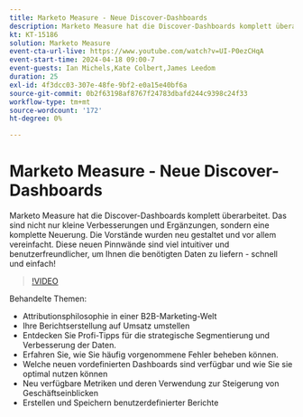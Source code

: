 ```yaml
---
title: Marketo Measure - Neue Discover-Dashboards
description: Marketo Measure hat die Discover-Dashboards komplett überarbeitet. Das sind nicht nur kleine Verbesserungen und Ergänzungen, sondern eine komplette Neuerung. Die Vorstände wurden neu gestaltet und vor allem vereinfacht. Diese neuen Pinnwände sind viel intuitiver und benutzerfreundlicher, um Ihnen die benötigten Daten zu liefern - schnell und einfach!
kt: KT-15186
solution: Marketo Measure
event-cta-url-live: https://www.youtube.com/watch?v=UI-P0ezCHqA
event-start-time: 2024-04-18 09:00-7
event-guests: Ian Michels,Kate Colbert,James Leedom
duration: 25
exl-id: 4f3dcc03-307e-48fe-9bf2-e0a15e40bf6a
source-git-commit: 0b2f63198af8767f24783dbafd244c9398c24f33
workflow-type: tm+mt
source-wordcount: '172'
ht-degree: 0%

---
```


# Marketo Measure - Neue Discover-Dashboards

Marketo Measure hat die Discover-Dashboards komplett überarbeitet. Das sind nicht nur kleine Verbesserungen und Ergänzungen, sondern eine komplette Neuerung. Die Vorstände wurden neu gestaltet und vor allem vereinfacht. Diese neuen Pinnwände sind viel intuitiver und benutzerfreundlicher, um Ihnen die benötigten Daten zu liefern - schnell und einfach!

>[!VIDEO](https://video.tv.adobe.com/v/3428093/?quality=12&learn=on)

Behandelte Themen:

* Attributionsphilosophie in einer B2B-Marketing-Welt
* Ihre Berichtserstellung auf Umsatz umstellen
* Entdecken Sie Profi-Tipps für die strategische Segmentierung und Verbesserung der Daten.
* Erfahren Sie, wie Sie häufig vorgenommene Fehler beheben können.
* Welche neuen vordefinierten Dashboards sind verfügbar und wie Sie sie optimal nutzen können
* Neu verfügbare Metriken und deren Verwendung zur Steigerung von Geschäftseinblicken
* Erstellen und Speichern benutzerdefinierter Berichte
